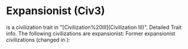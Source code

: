 # Expansionist (Civ3)

 is a civilization trait in "[Civilization%20III](Civilization III)".
Detailed Trait info.
The following civilizations are expansionist:
Former expansionist civilizations (changed in ):